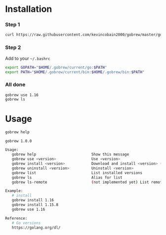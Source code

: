 # Installation

### Step 1

```sh
curl https://raw.githubusercontent.com/kevincobain2000/gobrew/master/gobrew.sh | sh -
```
### Step 2

Add to your ``~/.bashrc``

 ```sh
export GOPATH="$HOME/.gobrew/current/go:$PATH"
export PATH="$HOME/.gobrew/current/bin:$HOME/.gobrew/bin:$PATH"
 ```

### All done

```
gobrew use 1.16
gobrew ls
```

# Usage

 ```sh
 gobrew help
 ```

 ```sh
gobrew 1.0.0

Usage:
	gobrew help                         Show this message
	gobrew use <version>                Use <version>
	gobrew install <version>            Download and install <version> (from binary))
	gobrew uninstall <version>          Uninstall <version>
	gobrew list                         List installed versions
	gobrew ls                           Alias for list
	gobrew ls-remote                    (not implemented yet) List remote versions

Example:
	# install
	gobrew install 1.16
	gobrew install 1.15.8
	gobrew use 1.16

Reference:
	# Go versions
	https://golang.org/dl/
 ```
